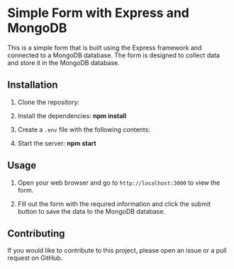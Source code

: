 # Simple Form with Express and MongoDB

This is a simple form that is built using the Express framework and connected to a MongoDB database. The form is designed to collect data and store it in the MongoDB database.

## Installation

1. Clone the repository:

2. Install the dependencies:
    **npm install**
3. Create a `.env` file with the following contents:   
    
4. Start the server:
   **npm start**
  
## Usage

1. Open your web browser and go to `http://localhost:3000` to view the form.

2. Fill out the form with the required information and click the submit button to save the data to the MongoDB database.

## Contributing

If you would like to contribute to this project, please open an issue or a pull request on GitHub.


